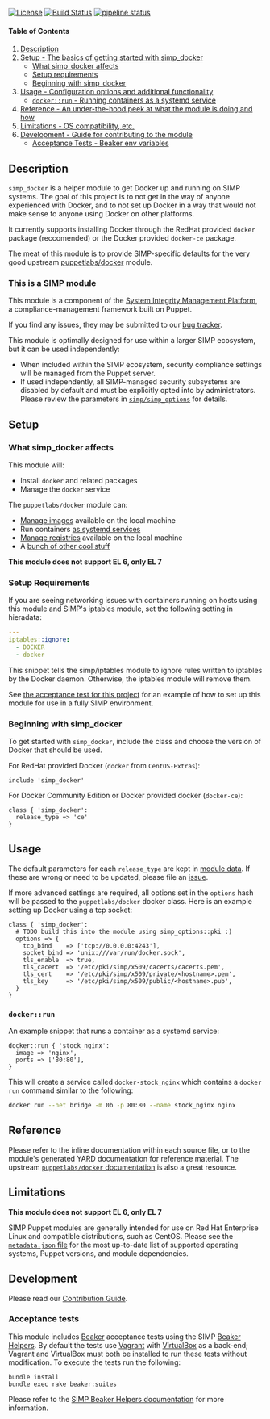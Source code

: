 [![License](http://img.shields.io/:license-apache-blue.svg)](http://www.apache.org/licenses/LICENSE-2.0.html) [![Build Status](https://travis-ci.org/simp/pupmod-simp-simp_docker.svg)](https://travis-ci.org/simp/pupmod-simp-simp_docker) [![pipeline status](https://gitlab.com/simp/pupmod-simp-simp_docker/badges/master/pipeline.svg)](https://gitlab.com/simp/pupmod-simp-simp_docker/commits/master)


#### Table of Contents

1. [Description](#description)
2. [Setup - The basics of getting started with simp_docker](#setup)
   * [What simp_docker affects](#what-simp_docker-affects)
   * [Setup requirements](#setup-requirements)
   * [Beginning with simp_docker](#beginning-with-simp_docker)
3. [Usage - Configuration options and additional functionality](#usage)
   * [`docker::run` - Running containers as a systemd service](#dockerrun)
4. [Reference - An under-the-hood peek at what the module is doing and how](#reference)
5. [Limitations - OS compatibility, etc.](#limitations)
6. [Development - Guide for contributing to the module](#development)
   * [Acceptance Tests - Beaker env variables](#acceptance-tests)


## Description

`simp_docker` is a helper module to get Docker up and running on SIMP systems.
The goal of this project is to not get in the way of anyone experienced with
Docker, and to not set up Docker in a way that would not make sense to anyone
using Docker on other platforms.

It currently supports installing Docker through the RedHat provided `docker`
package (reccomended) or the Docker provided `docker-ce` package.

The meat of this module is to provide SIMP-specific defaults for the very good
upstream [puppetlabs/docker](https://github.com/puppetlabs/puppetlabs-docker)
module.


### This is a SIMP module

This module is a component of the [System Integrity Management
Platform](https://github.com/NationalSecurityAgency/SIMP), a
compliance-management framework built on Puppet.

If you find any issues, they may be submitted to our [bug
tracker](https://simp-project.atlassian.net/).

This module is optimally designed for use within a larger SIMP ecosystem, but
it can be used independently:

 * When included within the SIMP ecosystem, security compliance settings will
   be managed from the Puppet server.
 * If used independently, all SIMP-managed security subsystems are disabled by
   default and must be explicitly opted into by administrators.  Please review
   the parameters in
   [`simp/simp_options`](https://github.com/simp/pupmod-simp-simp_options) for
   details.


## Setup


### What simp_docker affects

This module will:
  * Install `docker` and related packages
  * Manage the `docker` service

The `puppetlabs/docker` module can:
  * [Manage images](https://github.com/puppetlabs/puppetlabs-docker/tree/1.0.2#images) available on the local machine
  * Run containers [as systemd services](https://github.com/puppetlabs/puppetlabs-docker/tree/1.0.2#containers)
  * [Manage registries](https://github.com/puppetlabs/puppetlabs-docker/tree/1.0.2#private-registries) available on the local machine
  * A [bunch of other cool stuff](https://github.com/puppetlabs/puppetlabs-docker/tree/1.0.2#usage)

**This module does not support EL 6, only EL 7**


### Setup Requirements

If you are seeing networking issues with containers running on hosts using this
module and SIMP's iptables module, set the following setting in hieradata:

```yaml
---
iptables::ignore:
  - DOCKER
  - docker
```

This snippet tells the simp/iptables module to ignore rules written to iptables
by the Docker daemon. Otherwise, the iptables module will remove them.

See [the acceptance test for this project](spec/acceptance/suites/redhat/20_multi_node_spec.rb)
 for an example of how to set up this module for use in a fully SIMP environment.


### Beginning with simp_docker

To get started with `simp_docker`, include the class and choose the version of
Docker that should be used.

For RedHat provided Docker (`docker` from `CentOS-Extras`):

```puppet
include 'simp_docker'
```

For Docker Community Edition or Docker provided docker (`docker-ce`):

```puppet
class { 'simp_docker':
  release_type => 'ce'
}
```


## Usage

The default parameters for each `release_type` are kept in [module data](data/common.yaml).
If these are wrong or need to be updated, please file an [issue](https://simp-project.atlassian.net).

If more advanced settings are required, all options set in the `options`
hash will be passed to the `puppetlabs/docker` docker class. Here is an example
setting up Docker using a tcp socket:

```puppet
class { 'simp_docker':
  # TODO build this into the module using simp_options::pki :)
  options => {
    tcp_bind    => ['tcp://0.0.0.0:4243'],
    socket_bind => 'unix:///var/run/docker.sock',
    tls_enable  => true,
    tls_cacert  => '/etc/pki/simp/x509/cacerts/cacerts.pem',
    tls_cert    => '/etc/pki/simp/x509/private/<hostname>.pem',
    tls_key     => '/etc/pki/simp/x509/public/<hostname>.pub',
  }
}
```


### `docker::run`

An example snippet that runs a container as a systemd service:

```puppet
docker::run { 'stock_nginx':
  image => 'nginx',
  ports => ['80:80'],
}
```

This will create a service called `docker-stock_nginx` which contains a
`docker run` command similar to the following:

```bash
docker run --net bridge -m 0b -p 80:80 --name stock_nginx nginx
```


## Reference

Please refer to the inline documentation within each source file, or to the
module's generated YARD documentation for reference material. The upstream
[`puppetlabs/docker` documentation](https://github.com/puppetlabs/puppetlabs-docker/tree/1.0.2)
is also a great resource.


## Limitations

**This module does not support EL 6, only EL 7**

SIMP Puppet modules are generally intended for use on Red Hat Enterprise Linux
and compatible distributions, such as CentOS. Please see the
[`metadata.json` file](./metadata.json) for the most up-to-date list of
supported operating systems, Puppet versions, and module dependencies.


## Development

Please read our [Contribution Guide](http://simp-doc.readthedocs.io/en/stable/contributors_guide/index.html).


### Acceptance tests

This module includes [Beaker](https://github.com/puppetlabs/beaker) acceptance
tests using the SIMP [Beaker Helpers](https://github.com/simp/rubygem-simp-beaker-helpers).
By default the tests use [Vagrant](https://www.vagrantup.com/) with
[VirtualBox](https://www.virtualbox.org) as a back-end; Vagrant and VirtualBox
must both be installed to run these tests without modification. To execute the
tests run the following:

```shell
bundle install
bundle exec rake beaker:suites
```

Please refer to the [SIMP Beaker Helpers documentation](https://github.com/simp/rubygem-simp-beaker-helpers/blob/master/README.md)
for more information.
